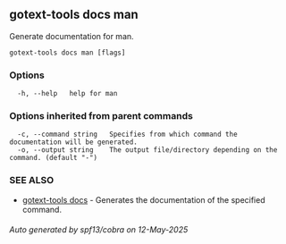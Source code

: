 ## gotext-tools docs man

Generate documentation for man.

```
gotext-tools docs man [flags]
```

### Options

```
  -h, --help   help for man
```

### Options inherited from parent commands

```
  -c, --command string   Specifies from which command the documentation will be generated.
  -o, --output string    The output file/directory depending on the command. (default "-")
```

### SEE ALSO

* [gotext-tools docs](gotext-tools_docs.md)	 - Generates the documentation of the specified command.

###### Auto generated by spf13/cobra on 12-May-2025

